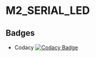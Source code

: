 # M2_SERIAL_LED

## Badges
* Codacy [![Codacy Badge](https://app.codacy.com/project/badge/Grade/ef2aa8bd608e49269fc9d192067269a4)](https://www.codacy.com/gh/dineshkumar-t-dk/M2_SERIAL_LED/dashboard?utm_source=github.com&amp;utm_medium=referral&amp;utm_content=dineshkumar-t-dk/M2_SERIAL_LED&amp;utm_campaign=Badge_Grade)
